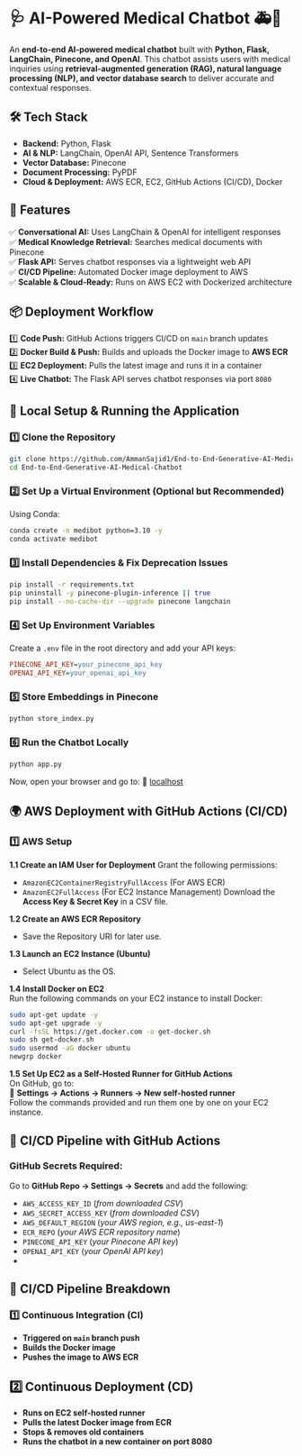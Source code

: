 # 🩺 AI-Powered Medical Chatbot 🚑💬

An **end-to-end AI-powered medical chatbot** built with **Python, Flask, LangChain, Pinecone, and OpenAI**. This chatbot assists users with medical inquiries using **retrieval-augmented generation (RAG), natural language processing (NLP), and vector database search** to deliver accurate and contextual responses.  

## 🛠 Tech Stack  
- **Backend:** Python, Flask  
- **AI & NLP:** LangChain, OpenAI API, Sentence Transformers  
- **Vector Database:** Pinecone  
- **Document Processing:** PyPDF  
- **Cloud & Deployment:** AWS ECR, EC2, GitHub Actions (CI/CD), Docker  

## 🚀 Features  
✅ **Conversational AI:** Uses LangChain & OpenAI for intelligent responses  
✅ **Medical Knowledge Retrieval:** Searches medical documents with Pinecone  
✅ **Flask API:** Serves chatbot responses via a lightweight web API  
✅ **CI/CD Pipeline:** Automated Docker image deployment to AWS  
✅ **Scalable & Cloud-Ready:** Runs on AWS EC2 with Dockerized architecture  

## 📦 Deployment Workflow  
1️⃣ **Code Push:** GitHub Actions triggers CI/CD on `main` branch updates  
2️⃣ **Docker Build & Push:** Builds and uploads the Docker image to **AWS ECR**  
3️⃣ **EC2 Deployment:** Pulls the latest image and runs it in a container  
4️⃣ **Live Chatbot:** The Flask API serves chatbot responses via port `8080`  

## 🚀 Local Setup & Running the Application  

### 1️⃣ Clone the Repository  
```sh
git clone https://github.com/AmmanSajid1/End-to-End-Generative-AI-Medical-Chatbot.git
cd End-to-End-Generative-AI-Medical-Chatbot
```
### 2️⃣ Set Up a Virtual Environment (Optional but Recommended)
Using Conda:
```sh
conda create -n medibot python=3.10 -y
conda activate medibot
```
### 3️⃣ Install Dependencies & Fix Deprecation Issues
```sh
pip install -r requirements.txt
pip uninstall -y pinecone-plugin-inference || true
pip install --no-cache-dir --upgrade pinecone langchain
```
### 4️⃣ Set Up Environment Variables
Create a ```.env``` file in the root directory and add your API keys:
```ini
PINECONE_API_KEY=your_pinecone_api_key
OPENAI_API_KEY=your_openai_api_key
```
### 5️⃣ Store Embeddings in Pinecone
```sh
python store_index.py
```
### 6️⃣ Run the Chatbot Locally
```sh
python app.py
```
Now, open your browser and go to:
🔗 [localhost](http://localhost:8080)

## 🌍 AWS Deployment with GitHub Actions (CI/CD)

### 1️⃣ AWS Setup

**1.1 Create an IAM User for Deployment**
Grant the following permissions:
- ```AmazonEC2ContainerRegistryFullAccess``` (For AWS ECR)
- ```AmazonEC2FullAccess``` (For EC2 Instance Management)
Download the **Access Key & Secret Key** in a CSV file.

**1.2 Create an AWS ECR Repository**
- Save the Repository URI for later use.

**1.3 Launch an EC2 Instance (Ubuntu)**
- Select Ubuntu as the OS.

**1.4 Install Docker on EC2** \
Run the following commands on your EC2 instance to install Docker:
```sh
sudo apt-get update -y
sudo apt-get upgrade -y
curl -fsSL https://get.docker.com -o get-docker.sh
sudo sh get-docker.sh
sudo usermod -aG docker ubuntu
newgrp docker
```

**1.5 Set Up EC2 as a Self-Hosted Runner for GitHub Actions** \
On GitHub, go to: \
🔗 **Settings → Actions → Runners → New self-hosted runner** \
Follow the commands provided and run them one by one on your EC2 instance.

## 🔄 CI/CD Pipeline with GitHub Actions
### **GitHub Secrets Required**:
Go to **GitHub Repo → Settings → Secrets** and add the following:

- ```AWS_ACCESS_KEY_ID``` (*from downloaded CSV*)
- ```AWS_SECRET_ACCESS_KEY``` (*from downloaded CSV*)
- ```AWS_DEFAULT_REGION``` (*your AWS region, e.g., us-east-1*)
- ```ECR_REPO``` (*your AWS ECR repository name*)
- ```PINECONE_API_KEY``` (*your Pinecone API key*)
- ```OPENAI_API_KEY``` (*your OpenAI API key*)
- 
## 📌 CI/CD Pipeline Breakdown
### **1️⃣ Continuous Integration (CI)**
- **Triggered on ```main``` branch push**
- **Builds the Docker image**
- **Pushes the image to AWS ECR**
## 2️⃣ Continuous Deployment (CD)
- **Runs on EC2 self-hosted runner**
- **Pulls the latest Docker image from ECR**
- **Stops & removes old containers**
- **Runs the chatbot in a new container on port 8080**